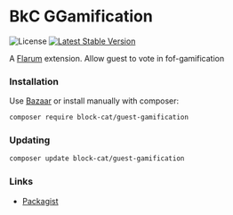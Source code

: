# BkC GGamification

![License](https://img.shields.io/badge/license-MIT-blue.svg) [![Latest Stable Version](https://img.shields.io/packagist/v/block-cat/guest-gamification.svg)](https://packagist.org/packages/block-cat/guest-gamification)

A [Flarum](http://flarum.org) extension. Allow guest to vote in fof-gamification

### Installation

Use [Bazaar](https://discuss.flarum.org/d/5151-flagrow-bazaar-the-extension-marketplace) or install manually with composer:

```sh
composer require block-cat/guest-gamification
```

### Updating

```sh
composer update block-cat/guest-gamification
```

### Links

- [Packagist](https://packagist.org/packages/block-cat/guest-gamification)
